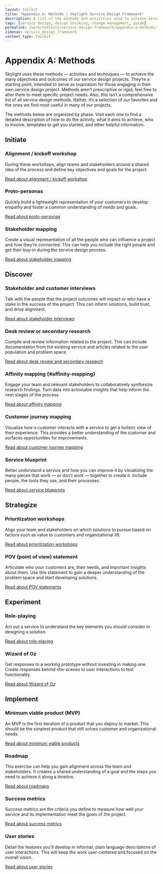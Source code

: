 ```yaml
---
layout: toolkit
title: "Appendix A: Methods | Skylight Service Design Framework"
description: A list of the methods and activities used to achieve service design outcomes in each phase of a project.
tags: [service design, design thinking, change management, guide]
permalink: /work/toolkits/service-design-framework/appendix-a-methods/
sidenav: service_design_framework
content_type: Toolkit
---
```


# Appendix A: Methods

Skylight uses these methods — activities and techniques — to achieve the many objectives and outcomes of our service design projects. They’re a starting point, intended to serve as inspiration for those engaging in their own service design project. Methods aren't prescriptive or rigid; feel free to alter them to meet specific project needs. Also, this isn’t a comprehensive list of all service design methods. Rather, it’s a selection of our favorites and the ones we find most useful in many of our projects.

The methods below are organized by phase. Visit each one to find a detailed description of how to do the activity, what it aims to achieve, who to involve, templates to get you started, and other helpful information.

## Initiate

### Alignment / kickoff workshop

During these workshops, align teams and stakeholders around a shared idea of the process and define key objectives and goals for the project.

[Read about alignment / kickoff workshop<i class="fal fa-long-arrow-right ml-2" aria-hidden="true"></i>](/work/toolkits/service-design-framework/methods/alignment-kickoff-workshop/)

### Proto-personas

Quickly build a lightweight representation of your customers to develop empathy and foster a common understanding of needs and goals.

[Read about proto-personas<i class="fal fa-long-arrow-right ml-2" aria-hidden="true"></i>](/work/toolkits/service-design-framework/methods/proto-personas/)

### Stakeholder mapping

Create a visual representation of all the people who can influence a project and how they’re connected. This can help you include the right people and get their buy-in during the service design process.

[Read about stakeholder mapping<i class="fal fa-long-arrow-right ml-2" aria-hidden="true"></i>](/work/toolkits/service-design-framework/methods/stakeholder-mapping/)

## Discover

### Stakeholder and customer interviews

Talk with the people that the project outcomes will impact or who have a stake in the success of the project. This can inform solutions, build trust, and drive alignment.

[Read about stakeholder interviews<i class="fal fa-long-arrow-right ml-2" aria-hidden="true"></i>](/work/toolkits/service-design-framework/methods/stakeholder-and-customer-interviews/)

### Desk review or secondary research

Compile and review information related to the project. This can include documentation from the existing service and articles related to the user population and problem space.

[Read about desk review and secondary research<i class="fal fa-long-arrow-right ml-2" aria-hidden="true"></i>](/work/toolkits/service-design-framework/methods/desk-review-or-secondary-research/)

### Affinity mapping {#affinity-mapping}

Engage your team and relevant stakeholders to collaboratively synthesize research findings. Turn data into actionable insights that help inform the next stages of the process.

[Read about affinity mapping<i class="fal fa-long-arrow-right ml-2" aria-hidden="true"></i>](/work/toolkits/service-design-framework/methods/affinity-mapping/)

### Customer journey mapping

Visualize how a customer interacts with a service to get a holistic view of their experience. This provides a better understanding of the customer and surfaces opportunities for improvements.

[Read about customer journey mapping<i class="fal fa-long-arrow-right ml-2" aria-hidden="true"></i>](/work/toolkits/service-design-framework/methods/customer-journey-mapping/)

### Service blueprint

Better understand a service and how you can improve it by visualizing the many pieces that work — or don’t work — together to create it. Include people, the tools they use, and their processes.

[Read about service blueprints<i class="fal fa-long-arrow-right ml-2" aria-hidden="true"></i>](/work/toolkits/service-design-framework/methods/service-blueprint/)

## Strategize

### Prioritization workshops

Align your team and stakeholders on which solutions to pursue based on factors such as value to customers and organizational lift.

[Read about prioritization workshops<i class="fal fa-long-arrow-right ml-2" aria-hidden="true"></i> ](/work/toolkits/service-design-framework/methods/prioritization-workshop/)

### POV (point of view) statement

Articulate who your customers are, their needs, and important insights about them. Use this statement to gain a deeper understanding of the problem space and start developing solutions.

[Read about POV statements<i class="fal fa-long-arrow-right ml-2" aria-hidden="true"></i> ](/work/toolkits/service-design-framework/methods/pov-statement/)

## Experiment

### Role-playing

Act out a service to understand the key elements you should consider in designing a solution.

[Read about role-playing<i class="fal fa-long-arrow-right ml-2" aria-hidden="true"></i>](/work/toolkits/service-design-framework/methods/role-playing/)

### Wizard of Oz

Get responses to a working prototype without investing in making one. Create responses behind-the-scenes to user interactions to test functionality.

[Read about Wizard of Oz<i class="fal fa-long-arrow-right ml-2" aria-hidden="true"></i> ](/work/toolkits/service-design-framework/methods/wizard-of-oz/)

## Implement

### Minimum viable product (MVP)

An MVP is the first iteration of a product that you deploy to market. This should be the simplest product that still solves customer and organizational needs.

[Read about minimum viable products<i class="fal fa-long-arrow-right ml-2" aria-hidden="true"></i>](/work/toolkits/service-design-framework/methods/minimum-viable-product/)

### Roadmap

This exercise can help you gain alignment across the team and stakeholders. It creates a shared understanding of a goal and the steps you need to achieve it along a timeline.

[Read about roadmaps<i class="fal fa-long-arrow-right ml-2" aria-hidden="true"></i>](/work/toolkits/service-design-framework/methods/roadmap/)

### Success metrics

Success metrics are the criteria you define to measure how well your service and its implementation meet the goals of the project.

[Read about success metrics<i class="fal fa-long-arrow-right ml-2" aria-hidden="true"></i> ](/work/toolkits/service-design-framework/methods/success-metrics/)

### User stories

Detail the features you’ll develop in informal, plain language descriptions of user interactions. This will keep the work user-centered and focused on the overall vision.

[Read about user stories<i class="fal fa-long-arrow-right ml-2" aria-hidden="true"></i> ](/work/toolkits/service-design-framework/methods/user-stories/)
